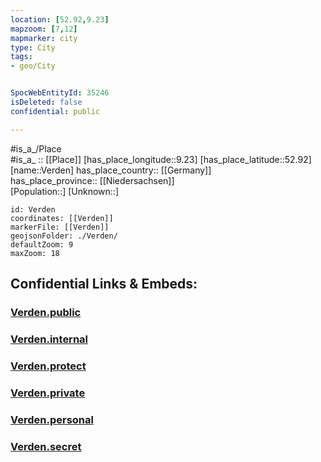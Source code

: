 ```yaml
---
location: [52.92,9.23] 
mapzoom: [7,12] 
mapmarker: city 
type: City
tags:
- geo/City


SpocWebEntityId: 35246
isDeleted: false
confidential: public

---
```

#is_a_/Place  
#is_a_ :: [[Place]] 
[has_place_longitude::9.23] 
[has_place_latitude::52.92] 
[name::Verden] 
has_place_country:: [[Germany]]  
has_place_province:: [[Niedersachsen]]  
[Population::] 
[Unknown::] 


```leaflet
id: Verden
coordinates: [[Verden]] 
markerFile: [[Verden]] 
geojsonFolder: ./Verden/
defaultZoom: 9 
maxZoom: 18
```


## Confidential Links & Embeds: 

### [Verden.public](/_public/\Earth\Continent\Europe\Europe~Central\Germany\Germany~West\Niedersachsen\counties~NiedersachsenVerden.public.md) 

### [Verden.internal](/_internal/\Earth\Continent\Europe\Europe~Central\Germany\Germany~West\Niedersachsen\counties~NiedersachsenVerden.internal.md) 

### [Verden.protect](/_protect/\Earth\Continent\Europe\Europe~Central\Germany\Germany~West\Niedersachsen\counties~NiedersachsenVerden.protect.md) 

### [Verden.private](/_private/\Earth\Continent\Europe\Europe~Central\Germany\Germany~West\Niedersachsen\counties~NiedersachsenVerden.private.md) 

### [Verden.personal](/_personal/\Earth\Continent\Europe\Europe~Central\Germany\Germany~West\Niedersachsen\counties~NiedersachsenVerden.personal.md) 

### [Verden.secret](/_secret/\Earth\Continent\Europe\Europe~Central\Germany\Germany~West\Niedersachsen\counties~NiedersachsenVerden.secret.md)

